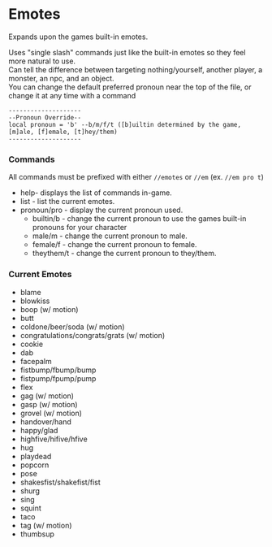 # Emotes
Expands upon the games built-in emotes.

Uses "single slash" commands just like the built-in emotes so they feel more natural to use.  
Can tell the difference between targeting nothing/yourself, another player, a monster, an npc, and an object.  
You can change the default preferred pronoun near the top of the file, or change it at any time with a command
```
--------------------
--Pronoun Override--
local pronoun = 'b' --b/m/f/t ([b]uiltin determined by the game, [m]ale, [f]emale, [t]hey/them)
--------------------
```

### Commands
All commands must be prefixed with either `//emotes` or `//em` (ex. `//em pro t`)
- help- displays the list of commands in-game.
- list - list the current emotes.
- pronoun/pro - display the current pronoun used.
  - builtin/b - change the current pronoun to use the games built-in pronouns for your character
  - male/m - change the current pronoun to male.
  - female/f - change the current pronoun to female.
  - theythem/t - change the current pronoun to they/them.

### Current Emotes
- blame
- blowkiss
- boop (w/ motion)
- butt
- coldone/beer/soda (w/ motion)
- congratulations/congrats/grats (w/ motion)
- cookie
- dab
- facepalm
- fistbump/fbump/bump
- fistpump/fpump/pump
- flex
- gag (w/ motion)
- gasp (w/ motion)
- grovel (w/ motion)
- handover/hand
- happy/glad
- highfive/hifive/hfive
- hug
- playdead
- popcorn
- pose
- shakesfist/shakefist/fist
- shurg
- sing
- squint
- taco
- tag (w/ motion)
- thumbsup

